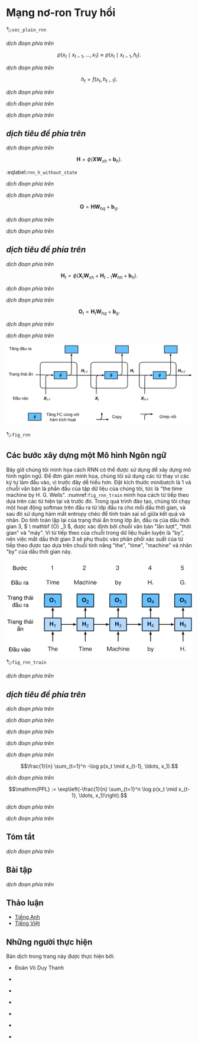 <!-- ===================== Bắt đầu dịch Phần 1 ==================== -->
<!-- ========================================= REVISE PHẦN 1 - BẮT ĐẦU =================================== -->

<!--
# Recurrent Neural Networks
-->

# Mạng nơ-ron Truy hồi
:label:`sec_plain_rnn`


<!--
In :numref:`sec_language_model` we introduced $n$-gram models, where the conditional probability of word $x_t$ at position $t$ only depends on the $n-1$ previous words.
If we want to check the possible effect of words earlier than $t-(n-1)$ on $x_t$, we need to increase $n$.
However, the number of model parameters would also increase exponentially with it, as we need to store $|V|^n$ numbers for a vocabulary $V$.
Hence, rather than modeling $p(x_t \mid x_{t-1}, \ldots, x_{t-n+1})$ it is preferable to use a *latent variable model* in which we have
-->

*dịch đoạn phía trên*


$$p(x_t \mid x_{t-1}, \ldots, x_1) \approx p(x_t \mid x_{t-1}, h_{t}).$$

<!--
Here $h_t$ is a *latent variable* that stores the sequence information.
A latent variable is also called as *hidden variable*, *hidden state* or *hidden state variable*.
The hidden state at time $t$ could be computed based on both input $x_{t}$ and hidden state $h_{t-1}$, that is
-->

*dịch đoạn phía trên*


$$h_t = f(x_{t}, h_{t-1}).$$

<!--
For a sufficiently powerful function $f$, the latent variable model is not an approximation.
After all, $h_t$ could simply store all the data it observed so far.
We discussed this in :numref:`sec_sequence`.
But it could potentially makes both computation and storage expensive.
-->

*dịch đoạn phía trên*

<!--
Note that we also use $h$ to denote by the number of hidden units of a hidden layer.
Hidden layers and hidden states refer to two very different concepts.
Hidden layers are, as explained, layers that are hidden from view on the path from input to output.
Hidden states are technically speaking *inputs* to whatever we do at a given step.
Instead, they can only be computed by looking at data at previous iterations.
In this sense they have much in common with latent variable models in statistics, such as clustering or topic models where the clusters affect the output but cannot be directly observed.
-->

*dịch đoạn phía trên*

<!--
Recurrent neural networks are neural networks with hidden states.
Before introducing this model, let us first revisit the multi-layer perceptron introduced in :numref:`sec_mlp`.
-->

*dịch đoạn phía trên*

<!-- ===================== Kết thúc dịch Phần 1 ===================== -->

<!-- ===================== Bắt đầu dịch Phần 2 ===================== -->

<!--
## Recurrent Networks Without Hidden States
-->

## *dịch tiêu đề phía trên*

<!--
Let us take a look at a multilayer perceptron with a single hidden layer.
Given a minibatch of the instances $\mathbf{X} \in \mathbb{R}^{n \times d}$ with sample size $n$ and $d$ inputs.
Let the hidden layer's activation function be $\phi$.
Hence, the hidden layer's output $\mathbf{H} \in \mathbb{R}^{n \times h}$ is calculated as
-->

*dịch đoạn phía trên*


$$\mathbf{H} = \phi(\mathbf{X} \mathbf{W}_{xh} + \mathbf{b}_h).$$

:eqlabel:`rnn_h_without_state`

<!--
Here, we have the weight parameter $\mathbf{W}_{xh} \in \mathbb{R}^{d \times h}$, bias parameter $\mathbf{b}_h \in \mathbb{R}^{1 \times h}$, and the number of hidden units $h$, for the hidden layer.
-->

*dịch đoạn phía trên*

<!--
The hidden variable $\mathbf{H}$ is used as the input of the output layer.
The output layer is given by
-->

*dịch đoạn phía trên*

$$\mathbf{O} = \mathbf{H} \mathbf{W}_{hq} + \mathbf{b}_q.$$

<!--
Here, $\mathbf{O} \in \mathbb{R}^{n \times q}$ is the output variable, 
$\mathbf{W}_{hq} \in \mathbb{R}^{h \times q}$ is the weight parameter, and $\mathbf{b}_q \in \mathbb{R}^{1 \times q}$ is the bias parameter of the output layer.
If it is a classification problem, we can use $\text{softmax}(\mathbf{O})$ to compute the probability distribution of the output category.
-->

*dịch đoạn phía trên*

<!--
This is entirely analogous to the regression problem we solved previously in :numref:`sec_sequence`, hence we omit details.
Suffice it to say that we can pick $(x_t, x_{t-1})$ pairs at random and estimate the parameters $\mathbf{W}$ and $\mathbf{b}$ of our network via autograd and stochastic gradient descent.
-->

*dịch đoạn phía trên*

<!-- ===================== Kết thúc dịch Phần 2 ===================== -->

<!-- ===================== Bắt đầu dịch Phần 3 ===================== -->

<!-- ========================================= REVISE PHẦN 1 - KẾT THÚC ===================================-->

<!-- ========================================= REVISE PHẦN 2 - BẮT ĐẦU ===================================-->

<!--
## Recurrent Networks with Hidden States
-->

## *dịch tiêu đề phía trên*

<!--
Matters are entirely different when we have hidden states.
Let us look at the structure in some more detail.
Remember that we often call iteration $t$ as time $t$ in an optimization algorithm, time in a recurrent neural network refers to steps within an iteration.
Assume that we have $\mathbf{X}_t \in \mathbb{R}^{n \times d}$, $t=1,\ldots, T$, in an iteration.
And $\mathbf{H}_t \in \mathbb{R}^{n \times h}$ is the hidden variable of timestep $t$ from the sequence.
Unlike the multilayer perceptron, here we save the hidden variable $\mathbf{H}_{t-1}$ from 
the previous timestep and introduce a new weight parameter $\mathbf{W}_{hh} \in \mathbb{R}^{h \times h}$, 
to describe how to use the hidden variable of the previous timestep in the current timestep.
Specifically, the calculation of the hidden variable of the current timestep is determined by the input of the current timestep together with the hidden variable of the previous timestep:
-->

*dịch đoạn phía trên*


$$\mathbf{H}_t = \phi(\mathbf{X}_t \mathbf{W}_{xh} + \mathbf{H}_{t-1} \mathbf{W}_{hh}  + \mathbf{b}_h).$$

<!--
Compared with :eqref:`rnn_h_without_state`, we added one more $\mathbf{H}_{t-1} \mathbf{W}_{hh}$ here.
From the relationship between hidden variables $\mathbf{H}_t$ and $\mathbf{H}_{t-1}$ of adjacent timesteps, 
we know that those variables captured and retained the sequence's historical information up to the current timestep, 
just like the state or memory of the neural network's current timestep.
Therefore, such a hidden variable is called a *hidden state*.
Since the hidden state uses the same definition of the previous timestep in the current timestep, 
the computation of the equation above is recurrent, hence the name recurrent neural network (RNN).
-->

*dịch đoạn phía trên*

<!--
There are many different RNN construction methods.
RNNs with a hidden state defined by the equation above are very common.
For timestep $t$, the output of the output layer is similar to the computation in the multilayer perceptron:
-->

*dịch đoạn phía trên*


$$\mathbf{O}_t = \mathbf{H}_t \mathbf{W}_{hq} + \mathbf{b}_q.$$

<!--
RNN parameters include the weight $\mathbf{W}_{xh} \in \mathbb{R}^{d \times h}, \mathbf{W}_{hh} \in \mathbb{R}^{h \times h}$ of 
the hidden layer with the bias $\mathbf{b}_h \in \mathbb{R}^{1 \times h}$, 
and the weight $\mathbf{W}_{hq} \in \mathbb{R}^{h \times q}$ of the output layer with the bias $\mathbf{b}_q \in \mathbb{R}^{1 \times q}$.
It is worth mentioning that RNNs always use these model parameters, even for different timesteps.
Therefore, the number of RNN model parameters does not grow as the number of timesteps increases.
-->

*dịch đoạn phía trên*

<!--
:numref:`fig_rnn` shows the computational logic of an RNN at three adjacent timesteps.
In timestep $t$, the computation of the hidden state can be treated as an entry of a fully connected layer 
with the activation function $\phi$ after concatenating the input $\mathbf{X}_t$ with the hidden state $\mathbf{H}_{t-1}$ of the previous timestep.
The output of the fully connected layer is the hidden state of the current timestep $\mathbf{H}_t$.
Its model parameter is the concatenation of $\mathbf{W}_{xh}$ and $\mathbf{W}_{hh}$, with a bias of $\mathbf{b}_h$.
The hidden state of the current timestep $t$, $\mathbf{H}_t$, will participate in computing the hidden state $\mathbf{H}_{t+1}$ of the next timestep $t+1$.
What is more, $\mathbf{H}_t$ will become the input for $\mathbf{O}_t$, the fully connected output layer of the current timestep.
-->

*dịch đoạn phía trên*

<!--
![An RNN with a hidden state. ](../img/rnn.svg)
-->

![*dịch chú thích ảnh phía trên*](../img/rnn.svg)

:label:`fig_rnn`

<!-- ===================== Kết thúc dịch Phần 3 ===================== -->

<!-- ===================== Bắt đầu dịch Phần 4 ===================== -->

<!--
## Steps in a Language Model
-->

## Các bước xây dựng một Mô hình Ngôn ngữ

<!--
Now we illustrate how RNNs can be used to build a language model.
For simplicity of illustration we use words rather than characters as the inputs, since the former are easier to comprehend.
Let the minibatch size be 1, and the sequence of the text be the beginning of our dataset, i.e., "the time machine by H. G. Wells".
:numref:`fig_rnn_train` illustrates how to estimate the next word based on the present and previous words.
During the training process, we run a softmax operation on the output from the output layer for each timestep, 
and then use the cross-entropy loss function to compute the error between the result and the label.
Due to the recurrent computation of the hidden state in the hidden layer, the output of timestep 3, 
$\mathbf{O}_3$, is determined by the text sequence "the", "time", and "machine" respectively.
Since the next word of the sequence in the training data is "by", the loss of timestep 3 will depend on 
the probability distribution of the next word generated based on the feature sequence "the", "time", "machine" and the label "by" of this timestep.
-->

Bây giờ chúng tôi minh họa cách RNN có thể được sử dụng để xây dựng mô hình ngôn ngữ.
Để đơn giản minh họa, chúng tôi sử dụng các từ thay vì các ký tự làm đầu vào, vì trước đây dễ hiểu hơn.
Đặt kích thước minibatch là 1 và chuỗi văn bản là phần đầu của tập dữ liệu của chúng tôi, tức là "the time machine by H. G. Wells".
:numref:`fig_rnn_train` minh họa cách  từ tiếp theo dựa trên các từ hiện tại và trước đó.
Trong quá trình đào tạo, chúng tôi chạy một hoạt động softmax trên đầu ra từ lớp đầu ra cho mỗi dấu thời gian,
và sau đó sử dụng hàm mất entropy chéo để tính toán sai số giữa kết quả và nhãn.
Do tính toán lặp lại của trạng thái ẩn trong lớp ẩn, đầu ra của dấu thời gian 3,
$ \ mathbf {O} _3 $, được xác định bởi chuỗi văn bản "lần lượt", "thời gian" và "máy".
Vì từ tiếp theo của chuỗi trong dữ liệu huấn luyện là "by", nên việc mất dấu thời gian 3 sẽ phụ thuộc vào
phân phối xác suất của từ tiếp theo được tạo dựa trên chuỗi tính năng "the", "time", "machine" và nhãn "by" của dấu thời gian này.

<!--
![Word-level RNN language model. The input and label sequences are `the time machine by H.` and `time machine by H. G.` respectively. ](../img/rnn-train.svg)
-->

![*dịch chú thích ảnh phía trên*](../img/rnn-train.svg)
:label:`fig_rnn_train`

<!--
In practice, each word is presented by a $d$ dimensional vector, and we use a batch size $n>1$.
Therefore, the input $\mathbf X_t$ at timestep $t$ will be a $n\times d$ matrix, which is identical to what we discussed before.
-->

*dịch đoạn phía trên*

<!-- ========================================= REVISE PHẦN 2 - KẾT THÚC ===================================-->

<!-- ========================================= REVISE PHẦN 3 - BẮT ĐẦU ===================================-->

<!--
## Perplexity
-->

## *dịch tiêu đề phía trên*

<!--
Last, let us discuss about how to measure the sequence model quality.
One way is to check how surprising the text is.
A good language model is able to predict with high accuracy tokens that what we will see next.
Consider the following continuations of the phrase "It is raining", as proposed by different language models:
-->

*dịch đoạn phía trên*

<!--
1. "It is raining outside"
2. "It is raining banana tree"
3. "It is raining piouw;kcj pwepoiut"
-->

*dịch đoạn phía trên*

<!--
In terms of quality, example 1 is clearly the best.
The words are sensible and logically coherent.
While it might not quite accurately reflect which word follows semantically ("in San Francisco" and "in winter" would have been perfectly reasonable extensions), 
the model is able to capture which kind of word follows.
Example 2 is considerably worse by producing a nonsensical extension.
Nonetheless, at least the model has learned how to spell words and some degree of correlation between words.
Last, example 3 indicates a poorly trained model that does not fit data properly.
-->

*dịch đoạn phía trên*

<!-- ===================== Kết thúc dịch Phần 4 ===================== -->

<!-- ===================== Bắt đầu dịch Phần 5 ===================== -->

<!--
We might measure the quality of the model by computing $p(w)$, i.e., the likelihood of the sequence.
Unfortunately this is a number that is hard to understand and difficult to compare.
After all, shorter sequences are much more likely to occur than the longer ones, 
hence evaluating the model on Tolstoy's magnum opus ["War and Peace"](https://www.gutenberg.org/files/2600/2600-h/2600-h.htm) will inevitably produce 
a much smaller likelihood than, say, on Saint-Exupery's novella ["The Little Prince"](https://en.wikipedia.org/wiki/The_Little_Prince). What is missing is the equivalent of an average.
-->

*dịch đoạn phía trên*

<!--
Information theory comes handy here and we will introduce more in :numref:`sec_information_theory`.
If we want to compress text, we can ask about estimating the next symbol given the current set of symbols.
A lower bound on the number of bits is given by $-\log_2 p(x_t \mid x_{t-1}, \ldots, x_1)$.
A good language model should allow us to predict the next word quite accurately.
Thus, it should allow us to spend very few bits on compressing the sequence.
So we can measure it by the average number of bits that we need to spend.
-->

*dịch đoạn phía trên*

$$\frac{1}{n} \sum_{t=1}^n -\log p(x_t \mid x_{t-1}, \ldots, x_1).$$

<!--
This makes the performance on documents of different lengths comparable.
For historical reasons, scientists in natural language processing prefer to use a quantity called *perplexity* rather than bitrate.
In a nutshell, it is the exponential of the above:
-->

*dịch đoạn phía trên*

$$\mathrm{PPL} := \exp\left(-\frac{1}{n} \sum_{t=1}^n \log p(x_t \mid x_{t-1}, \ldots, x_1)\right).$$

<!--
It can be best understood as the harmonic mean of the number of real choices that we have when deciding which word to pick next.
Note that perplexity naturally generalizes the notion of the cross-entropy loss defined when we introduced the softmax regression (:numref:`sec_softmax`).
That is, for a single symbol both definitions are identical bar the fact that one is the exponential of the other.
Let us look at a number of cases:
-->

*dịch đoạn phía trên*

<!--
* In the best case scenario, the model always estimates the probability of the next symbol as $1$. In this case the perplexity of the model is $1$.
* In the worst case scenario, the model always predicts the probability of the label category as 0. In this situation, the perplexity is infinite.
* At the baseline, the model predicts a uniform distribution over all tokens. In this case, the perplexity equals the size of the dictionary `len(vocab)`.
* In fact, if we were to store the sequence without any compression, this would be the best we could do to encode it. Hence, this provides a nontrivial upper bound that any model must satisfy.
-->

*dịch đoạn phía trên*

<!-- ===================== Kết thúc dịch Phần 5 ===================== -->

<!-- ===================== Bắt đầu dịch Phần 6 ===================== -->

<!--
## Summary
-->

## Tóm tắt

<!--
* A network that uses recurrent computation is called a recurrent neural network (RNN).
* The hidden state of the RNN can capture historical information of the sequence up to the current timestep.
* The number of RNN model parameters does not grow as the number of timesteps increases.
* We can create language models using a character-level RNN.
-->

*dịch đoạn phía trên*

<!--
## Exercises
-->

## Bài tập

<!--
1. If we use an RNN to predict the next character in a text sequence, how many output dimensions do we need?
2. Can you design a mapping for which an RNN with hidden states is exact? Hint: what about a finite number of words?
3. What happens to the gradient if you backpropagate through a long sequence?
4. What are some of the problems associated with the simple sequence model described above?
-->

*dịch đoạn phía trên*

<!-- ===================== Kết thúc dịch Phần 6 ===================== -->
<!-- ========================================= REVISE PHẦN 3 - KẾT THÚC ===================================-->

## Thảo luận
* [Tiếng Anh](https://discuss.mxnet.io/t/2362)
* [Tiếng Việt](https://forum.machinelearningcoban.com/c/d2l)

## Những người thực hiện
Bản dịch trong trang này được thực hiện bởi:
<!--
Tác giả của mỗi Pull Request điền tên mình và tên những người review mà bạn thấy
hữu ích vào từng phần tương ứng. Mỗi dòng một tên, bắt đầu bằng dấu `*`.

Lưu ý:
* Nếu reviewer không cung cấp tên, bạn có thể dùng tên tài khoản GitHub của họ
với dấu `@` ở đầu. Ví dụ: @aivivn.

* Tên đầy đủ của các reviewer có thể được tìm thấy tại https://github.com/aivivn/d2l-vn/blob/master/docs/contributors_info.md
-->

* Đoàn Võ Duy Thanh
<!-- Phần 1 -->
*

<!-- Phần 2 -->
*

<!-- Phần 3 -->
*

<!-- Phần 4 -->
*

<!-- Phần 5 -->
*

<!-- Phần 6 -->
*
